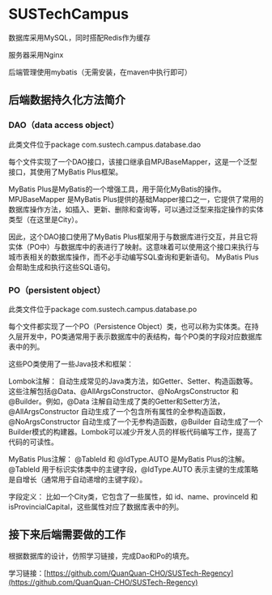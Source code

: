 # SUSTechCampus

数据库采用MySQL，同时搭配Redis作为缓存

服务器采用Nginx

后端管理使用mybatis（无需安装，在maven中执行即可）


## 后端数据持久化方法简介
### DAO（data access object）
此类文件位于package com.sustech.campus.database.dao

每个文件实现了一个DAO接口，该接口继承自MPJBaseMapper<City>，这是一个泛型接口，其使用了MyBatis Plus框架。

MyBatis Plus是MyBatis的一个增强工具，用于简化MyBatis的操作。MPJBaseMapper 是MyBatis Plus提供的基础Mapper接口之一，它提供了常用的数据库操作方法，如插入、更新、删除和查询等，可以通过泛型来指定操作的实体类型（在这里是City）。

因此，这个DAO接口使用了MyBatis Plus框架用于与数据库进行交互，并且它将实体（PO中）与数据库中的表进行了映射。这意味着可以使用这个接口来执行与城市表相关的数据库操作，而不必手动编写SQL查询和更新语句。 MyBatis Plus会帮助生成和执行这些SQL语句。

### PO（persistent object）

此类文件位于package com.sustech.campus.database.po

每个文件都实现了一个PO（Persistence Object）类，也可以称为实体类。在持久层开发中，PO类通常用于表示数据库中的表结构，每个PO类的字段对应数据库表中的列。

这些PO类使用了一些Java技术和框架：

Lombok注解： 自动生成常见的Java类方法，如Getter、Setter、构造函数等。这些注解包括@Data、@AllArgsConstructor、@NoArgsConstructor 和 @Builder。例如，@Data 注解自动生成了类的Getter和Setter方法，@AllArgsConstructor 自动生成了一个包含所有属性的全参构造函数，@NoArgsConstructor 自动生成了一个无参构造函数，@Builder 自动生成了一个Builder模式的构建器。Lombok可以减少开发人员的样板代码编写工作，提高了代码的可读性。

MyBatis Plus注解： @TableId 和 @IdType.AUTO 是MyBatis Plus的注解。@TableId 用于标识实体类中的主键字段，@IdType.AUTO 表示主键的生成策略是自增长（通常用于自动递增的主键字段）。

字段定义： 比如一个City类，它包含了一些属性，如 id、name、provinceId 和 isProvincialCapital，这些属性对应了数据库表中的列。

## 接下来后端需要做的工作

根据数据库的设计，仿照学习链接，完成Dao和Po的填充。

学习链接：[https://github.com/QuanQuan-CHO/SUSTech-Regency](https://github.com/QuanQuan-CHO/SUSTech-Regency)
